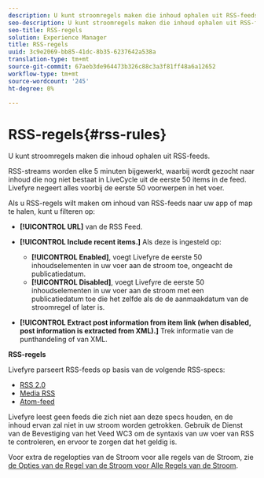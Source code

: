 ```yaml
---
description: U kunt stroomregels maken die inhoud ophalen uit RSS-feeds.
seo-description: U kunt stroomregels maken die inhoud ophalen uit RSS-feeds.
seo-title: RSS-regels
solution: Experience Manager
title: RSS-regels
uuid: 3c9e2069-bb85-41dc-8b35-6237642a538a
translation-type: tm+mt
source-git-commit: 67aeb3de964473b326c88c3a3f81ff48a6a12652
workflow-type: tm+mt
source-wordcount: '245'
ht-degree: 0%

---
```



# RSS-regels{#rss-rules}

U kunt stroomregels maken die inhoud ophalen uit RSS-feeds.

RSS-streams worden elke 5 minuten bijgewerkt, waarbij wordt gezocht naar inhoud die nog niet bestaat in LiveCycle uit de eerste 50 items in de feed. Livefyre negeert alles voorbij de eerste 50 voorwerpen in het voer.

Als u RSS-regels wilt maken om inhoud van RSS-feeds naar uw app of map te halen, kunt u filteren op:

* **[!UICONTROL URL]** van de RSS Feed.
* **[!UICONTROL Include recent items.]** Als deze is ingesteld op:

   * **[!UICONTROL Enabled]**, voegt Livefyre de eerste 50 inhoudselementen in uw voer aan de stroom toe, ongeacht de publicatiedatum.
   * **[!UICONTROL Disabled]**, voegt Livefyre de eerste 50 inhoudselementen in uw voer aan de stroom met een publicatiedatum toe die het zelfde als de de aanmaakdatum van de stroomregel of later is.

* **[!UICONTROL Extract post information from item link (when disabled, post information is extracted from XML).]** Trek informatie van de punthandeling of van XML.

**RSS-regels**

Livefyre parseert RSS-feeds op basis van de volgende RSS-specs:

* [RSS 2.0](https://en.wikipedia.org/wiki/RSS)
* [Media RSS](https://en.wikipedia.org/wiki/Media_RSS)
* [Atom-feed](https://validator.w3.org/feed/docs/atom.html)

Livefyre leest geen feeds die zich niet aan deze specs houden, en de inhoud ervan zal niet in uw stroom worden getrokken. Gebruik de Dienst van de Bevestiging van het Veed WC3 om de syntaxis van uw voer van RSS te controleren, en ervoor te zorgen dat het geldig is.

Voor extra de regelopties van de Stroom voor alle regels van de Stroom, zie [de Opties van de Regel van de Stroom voor Alle Regels van de Stroom](../c-streams/c-stream-rule-options-for-all-stream-rules.md#c_stream_rule_options_for_all_stream_rules).
